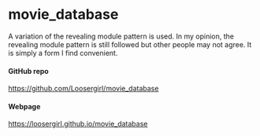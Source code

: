 # movie_database
A variation of the revealing module pattern is used. In my opinion, the revealing module pattern is still followed but other people may not agree. It is simply a form I find convenient.

#### GitHub repo
https://github.com/Loosergirl/movie_database

#### Webpage
https://loosergirl.github.io/movie_database
